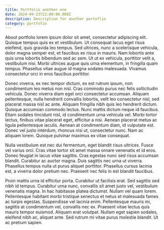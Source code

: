 ```yaml
---
title: Portfolio another one
date: 2024-04-23T22:00:00.000Z
description: Description for another portoflio
category: portfolio
---
```

About portfolio lorem ipsum dolor sit amet, consectetur adipiscing elit. Quisque tempus quis ex et vestibulum. Ut consequat lacus eget risus eleifend, quis gravida leo tempus. Sed ultrices, nunc a scelerisque vehicula, dolor magna semper est, et faucibus ex risus in mauris. Nam lobortis ante quis urna lobortis bibendum sed ac sem. Ut ut ex vehicula, porttitor velit a, vestibulum nisi. Morbi ultrices augue quis urna elementum, in fringilla quam tempus. Phasellus vitae augue id magna sodales malesuada. Vivamus consectetur orci in eros faucibus porttitor.

Donec viverra, ex nec tempor dictum, ex est rutrum ipsum, non condimentum leo metus non nisl. Cras commodo purus nec felis sollicitudin vehicula. Donec viverra diam eget orci consectetur accumsan. Aliquam pellentesque, nulla hendrerit convallis lobortis, velit leo consectetur nisl, sed placerat massa nisl ac ante. Aliquam fringilla nibh quis leo hendrerit dictum. Quisque accumsan commodo lectus. Nunc mattis dictum neque id faucibus. Etiam sodales tincidunt nisl, id condimentum urna vehicula vel. Morbi tortor lectus, finibus vitae placerat eget, efficitur a nisi. Aenean placerat metus ac ligula pellentesque iaculis. Aenean at condimentum diam, id vulputate est. Donec vel justo interdum, rhoncus nisi ut, consectetur nunc. Nam ac aliquam lorem. Quisque pulvinar maximus ex vitae consequat.

Nulla vestibulum est nec dui fermentum, eget blandit risus ultrices. Fusce vel varius orci. Cras vitae tortor sit amet massa ornare venenatis et id eros. Donec feugiat in lacus vitae sagittis. Cras egestas nunc sed risus accumsan blandit. Curabitur ac auctor magna. Duis sagittis nec urna ut viverra. Phasellus tempus nulla ut purus aliquet porttitor. Phasellus cursus lacinia est, a viverra dolor pretium nec. Praesent nec felis in est blandit faucibus.

Proin mattis urna id efficitur porta. Curabitur ut facilisis erat. Sed sagittis sed nibh id tempus. Curabitur urna nunc, convallis sit amet justo vel, vestibulum venenatis magna. In hac habitasse platea dictumst. Nullam vel quam lorem. Pellentesque habitant morbi tristique senectus et netus et malesuada fames ac turpis egestas. Suspendisse vel lacinia enim. Pellentesque mauris mi, sagittis at condimentum vel, convallis nec ex. Praesent vitae lectus quis mauris tempor euismod. Aliquam erat volutpat. Nullam eget sapien sodales, eleifend nibh ac, aliquet ante. Sed rutrum mi vitae purus molestie blandit. Ut ac pretium sapien.
